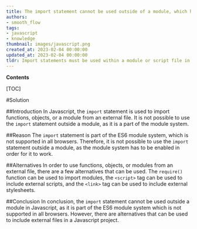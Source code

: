 ```yaml
---
title: The import statement cannot be used outside of a module, which has caused a syntaxerror
authors:
- smooth_flow
tags:
- javascript
- knowledge
thumbnail: images/javascript.png
created_at: 2023-02-04 00:00:00
updated_at: 2023-02-04 00:00:00
tldr: Import statements must be used within a module or script file in Javascript.
---
```


**Contents**

[TOC]

#Solution 

##Introduction
In Javascript, the `import` statement is used to import functions, objects, or a module from an external file. It is not possible to use the `import` statement outside a module, as it is a part of the module system.

##Reason
The `import` statement is part of the ES6 module system, which is not supported in all browsers. Therefore, it is not possible to use the `import` statement outside a module, as the module system has to be enabled in order for it to work.

##Alternatives
In order to use functions, objects, or modules from an external file, there are a few alternatives that can be used. The `require()` function can be used to import modules, the `<script>` tag can be used to include external scripts, and the `<link>` tag can be used to include external stylesheets.

##Conclusion
In conclusion, the `import` statement cannot be used outside a module in Javascript, as it is part of the ES6 module system which is not supported in all browsers. However, there are alternatives that can be used to include external files in a Javascript project.
